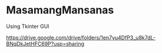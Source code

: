 # MasamangMansanas
Using Tkinter GUI

https://drive.google.com/drive/folders/1en7yu4DfP3_u8k7dL-BNqDkJetHFC69P?usp=sharing
